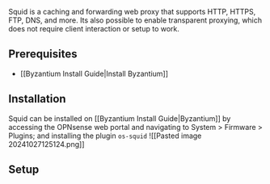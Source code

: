 Squid is a caching and forwarding web proxy that supports HTTP, HTTPS, FTP, DNS, and more.
Its also possible to enable transparent proxying, which does not require client interaction or setup to work.

## Prerequisites
- [[Byzantium Install Guide|Install Byzantium]]
## Installation
Squid can be installed on [[Byzantium Install Guide|Byzantium]] by accessing the OPNsense web portal and navigating to System > Firmware > Plugins; and installing the plugin `os-squid` ![[Pasted image 20241027125124.png]]
## Setup

